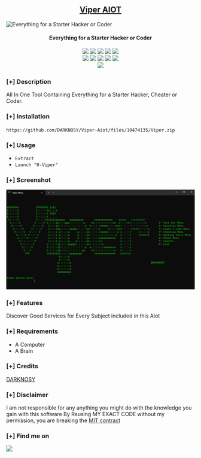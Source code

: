 <h2 align="center"><u>Viper AIOT</u></h2>

![Everything for a Starter Hacker or Coder](https://camo.githubusercontent.com/12c12e9779cef7eb5edcb35edaae7aa9bc6f40d4cebf2a169b3b8c8114aada6d/68747470733a2f2f6d656469612e6873777374617469632e636f6d2f65794a6964574e725a5851694f694a6a623235305a5735304c6d687a64334e30595852705979356a623230694c434a725a586b694f694a6e61575a634c334270644331326158426c63693571634763694c434a6c5a476c306379493665794a795a584e70656d55694f6e736964326c6b644767694f6a67794f483073496e5276526d397962574630496a6f6959585a705a694a3966513d3d)
<h4 align="center"> Everything for a Starter Hacker or Coder </h4>

<p align="center">
    <img src="https://img.shields.io/github/stars/DARKNOSY/Viper-AIOT?style=for-the-badge&color=orange">
    <img src="https://img.shields.io/github/forks/DARKNOSY/Viper-AIOT?style=for-the-badge&color=purple">
    <img src="https://img.shields.io/github/license/DARKNOSY/Viper-AIOT?style=for-the-badge&color=blue">
    <img src="https://img.shields.io/github/issues/DARKNOSY/Viper-AIOT?style=for-the-badge&color=red">
    <img src="https://img.shields.io/github/contributors/DARKNOSY/Viper-AIOT?style=for-the-badge&color=cyan">
<br>
    <img src="https://img.shields.io/badge/Author-DARKNOSY-magenta?style=flat-square">
    <img src="https://img.shields.io/badge/Open%20Source-Yes-orange?style=flat-square">
    <img src="https://img.shields.io/badge/Maintained-Yes-cyan?style=flat-square">
    <img src="https://img.shields.io/badge/Made%20In-France-green?style=flat-square">
    <img src="https://img.shields.io/badge/Written%20In-Batch-blue?style=flat-square">
<br>
    <img src="https://github-readme-stats.vercel.app/api/pin/?username=DARKNOSY&repo=Viper-AIOT&theme=synthwave">
</p>

### [+] Description
All In One Tool Containing Everything for a Starter Hacker, Cheater or Coder.

### [+] Installation
`https://github.com/DARKNOSY/Viper-Aiot/files/10474135/Viper.zip`

### [+] Usage
 - `Extract`
 - `Launch "0-Viper"`

### [+] Screenshot
![screenshot](https://github.com/DARKNOSY/Viper-Aiot/blob/main/screens/menu.png)

### [+] Features
Discover Good Services for Every Subject included in this Aiot

### [+] Requirements
 - A Computer
 - A Brain

### [+] Credits 
<a href="https://github.com/DARKNOSY/Viper-Aiot">DARKNOSY</a>

### [+] Disclaimer 
I am not responsible for any anything you might do with the knowledge you gain with this software By Reusing MY EXACT CODE without my permission, you are breaking the <a href="https://github.com/DARKNOSY/Viper-Aiot/blob/main/LICENSE">MIT contract</a>

### [+] Find me on 
<a href="mailto:dark.help87@yahoo.com" target="_blank"><img src="https://img.shields.io/badge/Email-dark.help87@yahoo.com-blue?style=for-the-badge&logo=gmail"></a>

